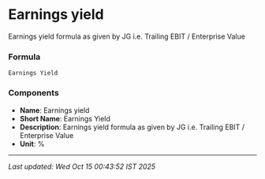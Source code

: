 # Earnings yield
Earnings yield formula as given by JG i.e. Trailing EBIT / Enterprise Value

### Formula
```text
Earnings Yield
```


### Components
- **Name**: Earnings yield
- **Short Name**: Earnings Yield
- **Description**: Earnings yield formula as given by JG i.e. Trailing EBIT / Enterprise Value
- **Unit**: %

---
*Last updated: Wed Oct 15 00:43:52 IST 2025*
